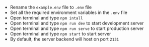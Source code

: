 - Rename the `example.env` file to `.env` file
- Set all the required environment variables in the `.env` file
- Open terminal and type `npm intall`
- Open terminal and type `npm run dev` to start development server
- Open terminal and type `npm run serve` to start production server
- Open terminal and type `npm start` to start server
- By default, the server backend will host on port `2131`